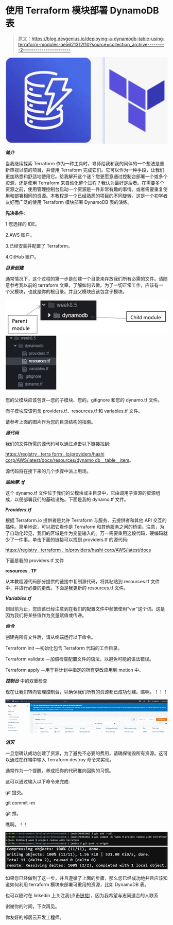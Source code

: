 # 使用 Terraform 模块部署 DynamoDB 表

> 原文：<https://blog.devgenius.io/deploying-a-dynamodb-table-using-terraform-modules-ae5621312f10?source=collection_archive---------2----------------------->

![](img/f682280b99e64d67908eaf72bf27ff97.png)

***简介***

当我继续探索 Terraform 作为一种工具时，导师给我和我的同伴的一个想法是重新审视以前的项目，并使用 Terraform 完成它们。它可以作为一种手段，让我们更加熟悉和舒适地使用它。给我解开这个谜？您更愿意通过控制台部署一个或多个资源，还是使用 Terraform 来自动化整个过程？我认为最好是后者。在需要多个资源之前，使用管理控制台启动一个资源是一件非常有趣的事情。或者需要重复使用和部署相同的资源。本教程是一个已经熟悉的项目的不同旋转。这是一个初学者友好而广泛的使用 Terraform 模块部署 DynamoDB 表的演练。

**先决条件:**

1.您选择的 IDE。

2.AWS 账户。

3.已经安装并配置了 Terraform。

4.GitHub 账户。

***目录创建***

通常情况下，这个过程的第一步是创建一个目录来存放我们所有必需的文件。请随意参考我以前的 terraform 文章，了解如何去做。为了一切正常工作，应该有一个父模块，也就是你的根目录。并且父模块应该包含子模块。

![](img/5ad2a0ec7620ba1e27b1f55b1a2ea87b.png)![](img/98b16515579330631580a486214366d1.png)

您的父模块应该包含—您的子模块、您的。gitignore 和您的 dynamo.tf 文件。

而子模块应该包含 providers.tf、resources.tf 和 variables.tf 文件。

请参考上面的图片作为您的目录结构的指南。

***源代码***

我们的文件所需的源代码可以通过点击以下链接找到:

[https://registry . terra form . io/providers/hashi corp/AWS/latest/docs/resources/dynamo db _ table _ item](https://registry.terraform.io/providers/hashicorp/aws/latest/docs/resources/dynamodb_table_item)。

源代码将在接下来的几个步骤中派上用场。

***迪纳摩. tf***

这个 dynamo.tf 文件位于我们的父模块或主目录中，它由调用子资源的资源组成，以便部署我们的基础设施。下面是我的 dynamo.tf 文件。

***Providers.tf***

根据 Terraform.io 提供者是允许 Terraform 与服务、云提供者和其他 API 交互的插件。简单地说，可以把它看作是 Terraform 和其他服务之间的桥梁。注意，为了自动化起见，我们的区域是作为变量输入的。万一需要重用这段代码，硬编码就少了一件事。单击下面的链接可以找到 providers.tf 的源代码:

[https://registry . terraform . io/providers/hashi corp/AWS/latest/docs](https://registry.terraform.io/providers/hashicorp/aws/latest/docs)

下面是我的 providers.tf 文件

**resources . TF**

从本教程源代码部分提供的链接中复制源代码，将其粘贴到 resources.tf 文件中，并进行必要的更改。下面是我更新的 resources.tf 文件。

***Variables.tf***

到目前为止，您应该已经注意到在我们的配置文件中频繁使用“var”这个词。这是因为我们将某些值作为变量赋值或传递。

***命令***

创建完所有文件后，请从终端运行以下命令。

Terraform init —初始化包含 Terraform 代码的工作目录。

Terraform validate —加倍检查配置文件的语法，以避免可能的语法错误。

Terraform apply —用于将计划中指定的所有更改应用到 motion 中。

***控制台*** 中的双重检查

现在让我们转向管理控制台，以确保我们所有的资源都已成功创建。瞧啊。！！！

![](img/092dd831e159368a55c2ea0577cdeefc.png)

***消灭***

一旦您确认成功创建了资源，为了避免不必要的费用，请确保销毁所有资源。这可以通过在终端中输入 Terraform destroy 命令来实现。

通常作为一个提醒，养成把你的代码推向回购的习惯。

这可以通过输入以下命令来完成:

git 提交。

git commit -m

git 推。

瞧啊。！！

![](img/e44269cc8a86d1f84f33ef67296124bf.png)![](img/20961ad0491248cd014231c8591f189a.png)

如果您已经做到了这一步，并且遵循了上面的步骤，那么您已经成功地并且应该知道如何利用 terraform 模块来部署可重用的资源，比如 DynamoDB 表。

也可以随时在 linkedin 上关注我(点击[链接](https://www.linkedin.com/in/claude-r-hector-mba/))，因为我希望与志同道合的人联系

谢谢你的时间，下次再见。

你友好的邻居云开发工程师。